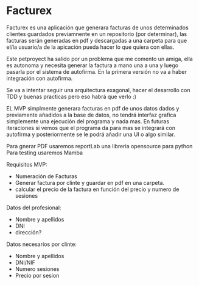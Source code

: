 # Facturex

Facturex es una aplicación que generara facturas de unos determinados clientes guardados previamnente en un repositorio (por determinar), las facturas serán generadas en pdf y descargadas a una carpeta para que el/la usuario/a de la apicación pueda hacer lo que quiera con ellas.

Este petproyect ha salido por un problema que me comento un amiga, ella es autonoma y necesita generar la factura a mano una a una y luego pasarla por el sistema de autofirma.
En la primera versión no va a haber integración con autofirma.

Se va a intentar seguir una arquitectura exagonal, hacer el desarrollo con TDD y buenas practicas pero eso habrá que verlo  :) 

EL MVP simplmente generara facturas en pdf de unos datos dados y previamente añadidos a la base de datos, no tendrá interfaz grafica simplemente una ejecución del programa y nada mas.
En futuras iteraciones si vemos que el programa da para mas se integrará con autofirma y posteriormente se le podrá añadir una UI o algo similar.


Para gnerar PDF usaremos reportLab una libreria opensource para python
Para testing usaremos Mamba

Requisitos MVP:
- Numeración de Facturas
- Generar factura por clinte y guardar en pdf en una carpeta.
- calcular el precio de la factura en función del precio y numero de sesiones

Datos del profesional: 
- Nombre y apellidos
- DNI
- dirección?

Datos necesarios por clinte: 
- Nombre y apellidos
- DNI/NIF
- Numero sesiones
- Precio por sesion



